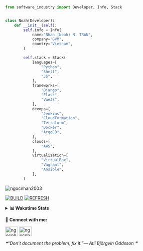 ```python
from software_industry import Developer, Info, Stack


class Noah(Developer):
    def __init__(self):
        self.info = Info(
            name="Nhan (Noah) N. TRAN",
            company="GVM",
            country="Vietnam",
        )

        self.stack = Stack(
            languages=[
                "Python",
                "Shell",
                "JS",
            ],
            frameworks=[
                "Django",
                "Flask",
                "VueJS",
            ],
            devops=[
                "Jenkins",
                "CloudFormation",
                "Terraform",
                "Docker",
                "ArgoCD",
            ],
            clouds=[
                "AWS",
            ],
            virtualization=[
                "VirtualBox",
                "Vagrant",
                "Ansible",
            ],
        )
```
<img src="https://komarev.com/ghpvc/?username=ngocnhan2003&label=Profile%20views&color=0e75b6&style=flat" alt="ngocnhan2003" /> 

[![BUILD](https://github.com/ngocnhan2003/ngocnhan2003/actions/workflows/001_build.yml/badge.svg)](https://github.com/ngocnhan2003/ngocnhan2003/actions/workflows/001_build.yml)
[![REFRESH](https://github.com/ngocnhan2003/ngocnhan2003/actions/workflows/002_refresh.yml/badge.svg)](https://github.com/ngocnhan2003/ngocnhan2003/actions/workflows/002_refresh.yml)

<details> 
  <summary><b>📊 Wakatime Stats</b></summary>
  <br>
  
<!--START_SECTION:waka-->
![Code Time](http://img.shields.io/badge/Code%20Time-649%20hrs%2041%20mins-blue)

**I'm an Early 🐤** 

```text
🌞 Morning    42 commits     ████░░░░░░░░░░░░░░░░░░░░░   18.67% 
🌆 Daytime    77 commits     ████████░░░░░░░░░░░░░░░░░   34.22% 
🌃 Evening    62 commits     ███████░░░░░░░░░░░░░░░░░░   27.56% 
🌙 Night      44 commits     █████░░░░░░░░░░░░░░░░░░░░   19.56%

```
📅 **I'm Most Productive on Thursday** 

```text
Monday       40 commits     ████░░░░░░░░░░░░░░░░░░░░░   17.78% 
Tuesday      28 commits     ███░░░░░░░░░░░░░░░░░░░░░░   12.44% 
Wednesday    24 commits     ██░░░░░░░░░░░░░░░░░░░░░░░   10.67% 
Thursday     80 commits     █████████░░░░░░░░░░░░░░░░   35.56% 
Friday       29 commits     ███░░░░░░░░░░░░░░░░░░░░░░   12.89% 
Saturday     9 commits      █░░░░░░░░░░░░░░░░░░░░░░░░   4.0% 
Sunday       15 commits     █░░░░░░░░░░░░░░░░░░░░░░░░   6.67%

```


📊 **This Week I Spent My Time On** 

```text
⌚︎ Time Zone: Asia/Ho_Chi_Minh

💬 Programming Languages: 
Go                       5 hrs 39 mins       █████████████████░░░░░░░░   69.94% 
JavaScript               38 mins             ██░░░░░░░░░░░░░░░░░░░░░░░   7.97% 
YAML                     28 mins             █░░░░░░░░░░░░░░░░░░░░░░░░   5.78% 
SQL                      21 mins             █░░░░░░░░░░░░░░░░░░░░░░░░   4.39% 
Other                    20 mins             █░░░░░░░░░░░░░░░░░░░░░░░░   4.25%

🔥 Editors: 
GoLand                   6 hrs 29 mins       ████████████████████░░░░░   80.19% 
VS Code                  1 hr 36 mins        █████░░░░░░░░░░░░░░░░░░░░   19.81%

💻 Operating System: 
Linux                    8 hrs 5 mins        █████████████████████████   100.0%

```

**I Mostly Code in Python** 

```text
Python                   14 repos            ███████████░░░░░░░░░░░░░░   43.75% 
JavaScript               6 repos             ████░░░░░░░░░░░░░░░░░░░░░   18.75% 
TypeScript               2 repos             █░░░░░░░░░░░░░░░░░░░░░░░░   6.25% 
Kotlin                   2 repos             █░░░░░░░░░░░░░░░░░░░░░░░░   6.25% 
Vue                      2 repos             █░░░░░░░░░░░░░░░░░░░░░░░░   6.25%

```



 Last Updated on 25/11/2022 02:48:03 UTC+7
<!--END_SECTION:waka-->
</details>

🔗 **Connect with me:**

<a href="https://linkedin.com/in/ngocnhan2003" target="blank"><img align="center" src="https://raw.githubusercontent.com/rahuldkjain/github-profile-readme-generator/master/src/images/icons/Social/linked-in-alt.svg" alt="ngocnhan2003" height="30" width="40" /></a>
<a href="https://instagram.com/ngocnhan2003" target="blank"><img align="center" src="https://raw.githubusercontent.com/rahuldkjain/github-profile-readme-generator/master/src/images/icons/Social/instagram.svg" alt="ngocnhan2003" height="30" width="40" /></a>


<!--STARTS_HERE_QUOTE_README-->
<i>❝“Don’t document the problem, fix it.”— Atli Björgvin Oddsson   ❞</i>
<!--ENDS_HERE_QUOTE_README-->
